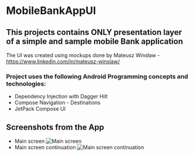 # MobileBankAppUI

## This projects contains ONLY presentation layer of a simple and sample mobile Bank application
The UI was created using mockups done by Mateusz Winsław - https://www.linkedin.com/in/mateusz-winslaw/

### Project uses the following Android Programming concepts and technologies:
* Dependency Injection with Dagger Hilt
* Compose Navigation - Destinations
* JetPack Compose UI

## Screenshots from the App
* Main screen
  ![Main screen](/screenshots/ss1.png?raw=true "Main screen")
* Main screen continuation
  ![Main screen continuation](/screenshots/ss2.png?raw=true "Main screen continuation")